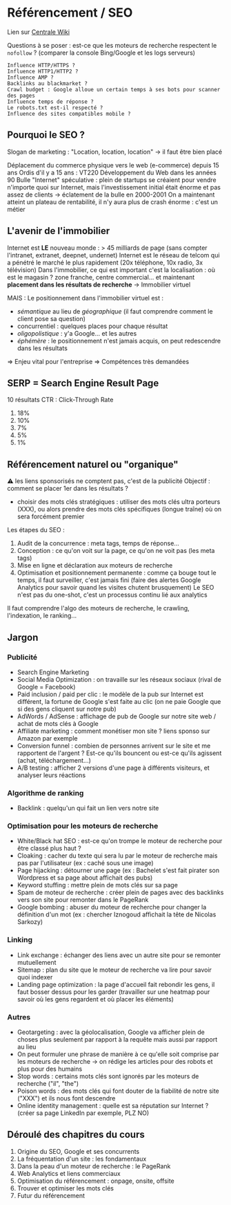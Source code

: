 Référencement / SEO
===================

Lien sur [Centrale Wiki](https://wiki.centraliens-lille.org/wiki/APP_SEO_/_R%C3%A9f%C3%A9rencement)

Questions à se poser : est-ce que les moteurs de recherche respectent le `nofollow` ? (comparer la console Bing/Google et les logs serveurs)
```
Influence HTTP/HTTPS ?
Influence HTTP1/HTTP2 ?
Influence AMP ?
Backlinks au blackmarket ?
Crawl budget : Google alloue un certain temps à ses bots pour scanner des pages
Influence temps de réponse ?
Le robots.txt est-il respecté ?
Influence des sites compatibles mobile ?
```

## Pourquoi le SEO ?

Slogan de marketing : "Location, location, location" -> il faut être bien placé

Déplacement du commerce physique vers le web (e-commerce) depuis 15 ans
Ordis d'il y a 15 ans : VT220
Développement du Web dans les années 90
Bulle "Internet" spéculative : plein de startups se créaient pour vendre n'importe quoi sur Internet,
mais l'investissement initial était énorme et pas assez de clients -> éclatement de la bulle en 2000-2001
On a maintenant atteint un plateau de rentabilité, il n'y aura plus de crash énorme : c'est un métier

## L'avenir de l'immobilier

Internet est **LE** nouveau monde : > 45 milliards de page (sans compter l'intranet, extranet, deepnet, undernet)
Internet est le réseau de telcom qui a pénétré le marché le plus rapidement (20x téléphone, 10x radio, 3x télévision)
Dans l'immobilier, ce qui est important c'est la localisation : où est le magasin ? zone franche, centre commercial... et maintenant **placement dans les résultats de recherche**
-> Immobilier virtuel

MAIS :
Le positionnement dans l'immobilier virtuel est :
  - *sémantique* au lieu de *géographique* (il faut comprendre comment le client pose sa question)
  - concurrentiel : quelques places pour chaque résultat
  - *oligopolistique* : y'a Google... et les autres
  - *éphémère* : le positionnement n'est jamais acquis, on peut redescendre dans les résultats

=> Enjeu vital pour l'entreprise
=> Compétences très demandées

## SERP = Search Engine Result Page

10 résultats
CTR : Click-Through Rate
  1. 18%
  2. 10%
  3. 7%
  4. 5%
  10. 1%

## Référencement naturel ou "organique"

:warning: les liens sponsorisés ne comptent pas, c'est de la publicité
Objectif : comment se placer 1er dans les résultats ?
  - choisir des mots clés stratégiques : utiliser des mots clés ultra porteurs (XXX), ou alors prendre des mots clés spécifiques (longue traîne) où on sera forcément premier

Les étapes du SEO :
  1. Audit de la concurrence : meta tags, temps de réponse...
  2. Conception : ce qu'on voit sur la page, ce qu'on ne voit pas (les meta tags)
  3. Mise en ligne et déclaration aux moteurs de recherche
  4. Optimisation et positionnement permanente : comme ça bouge tout le temps, il faut surveiller, c'est jamais fini (faire des alertes Google Analytics pour savoir quand les visites chutent brusquement)
Le SEO n'est pas du one-shot, c'est un processus continu lié aux analytics

Il faut comprendre l'algo des moteurs de recherche, le crawling, l'indexation, le ranking...

## Jargon

### Publicité
  - Search Engine Marketing
  - Social Media Optimization : on travaille sur les réseaux sociaux (rival de Google = Facebook)
  - Paid inclusion / paid per clic : le modèle de la pub sur Internet est différent, la fortune de Google s'est faite au clic (on ne paie Google que si des gens cliquent sur notre pub)
  - AdWords / AdSense : affichage de pub de Google sur notre site web / achat de mots clés à Google
  - Affiliate marketing : comment monétiser mon site ? liens sponso sur Amazon par exemple
  - Conversion funnel : combien de personnes arrivent sur le site et me rapportent de l'argent ? Est-ce qu'ils bouncent ou est-ce qu'ils agissent (achat, téléchargement...)
  - A/B testing : afficher 2 versions d'une page à différents visiteurs, et analyser leurs réactions

### Algorithme de ranking

  - Backlink : quelqu'un qui fait un lien vers notre site

### Optimisation pour les moteurs de recherche

  - White/Black hat SEO : est-ce qu'on trompe le moteur de recherche pour être classé plus haut ?
  - Cloaking : cacher du texte qui sera lu par le moteur de recherche mais pas par l'utilisateur (ex : caché sous une image)
  - Page hijacking : détourner une page (ex : Bachelet s'est fait pirater son Wordpress et sa page about affichait des pubs)
  - Keyword stuffing : mettre plein de mots clés sur sa page
  - Spam de moteur de recherche : créer plein de pages avec des backlinks vers son site pour remonter dans le PageRank
  - Google bombing : abuser du moteur de recherche pour changer la définition d'un mot (ex : chercher Iznogoud affichait la tête de Nicolas Sarkozy)

### Linking

  - Link exchange : échanger des liens avec un autre site pour se remonter mutuellement
  - Sitemap : plan du site que le moteur de recherche va lire pour savoir quoi indexer
  - Landing page optimization : la page d'accueil fait rebondir les gens, il faut bosser dessus pour les garder (travailler sur une heatmap pour savoir où les gens regardent et où placer les éléments)

### Autres

  - Geotargeting : avec la géolocalisation, Google va afficher plein de choses plus seulement par rapport à la requête mais aussi par rapport au lieu
  - On peut formuler une phrase de manière à ce qu'elle soit comprise par les moteurs de recherche -> on rédige les articles pour des robots et plus pour des humains
  - Stop words : certains mots clés sont ignorés par les moteurs de recherche ("il", "the")
  - Poison words : des mots clés qui font douter de la fiabilité de notre site ("XXX") et ils nous font descendre
  - Online identity management : quelle est sa réputation sur Internet ? (créer sa page LinkedIn par exemple, PLZ NO)

## Déroulé des chapitres du cours

  1. Origine du SEO, Google et ses concurrents
  2. La fréquentation d'un site : les fondamentaux
  3. Dans la peau d'un moteur de recherche : le PageRank
  4. Web Analytics et liens commerciaux
  5. Optimisation du référencement : onpage, onsite, offsite
  6. Trouver et optimiser les mots clés
  7. Futur du référencement
